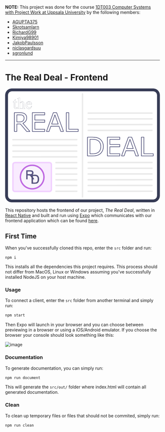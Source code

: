 **NOTE:**
This project was done for the course [1DT003 Computer Systems with Project Work at Uppsala University](https://www.uu.se/en/admissions/freestanding-courses/course-syllabus/?kKod=1DT003&lasar=) by the following members:

* [AGUPTA375](https://github.com/AGUPTA375)
* [Skrotsamlarn](https://github.com/Skrotsamlarn)
* [RichardG99](https://github.com/RichardG99)
* [Kimiya98901](https://github.com/Kimiya98901)
* [JakobPaulsson](https://github.com/JakobPaulsson)
* [niclasgardsuu](https://github.com/niclasgardsuu)
* [sgronlund](https://github.com/sgronlund)
---
# The Real Deal - Frontend
![logo](./src/assets/Logo_white_with_blue_border_on_color.png)

This repository hosts the frontend of our project, *The Real Deal*, written in [React Native](https://reactnative.dev/) and built and run using [Expo](https://expo.dev/) which communicates with our frontend application which can be found [here](https://github.com/sgronlund/latias-backend).

## First Time

When you've successfully cloned this repo, enter the `src` folder and run:
```
npm i
```
This installs all the dependencies this project requires.
This process should not differ from MacOS, Linux or Windows assuming you've successfully installed NodeJS on your host machine.

### Usage

To connect a client, enter the `src` folder from another terminal and simply run:
```bash
npm start
```

Then Expo will launch in your browser and you can choose between previewing in a browser or using a iOS/Android emulator.
If you choose the browser your console should look something like this:

![image](https://user-images.githubusercontent.com/55285451/113585858-1120f780-962d-11eb-81f5-9c4978737d20.png)

### Documentation

To generate documentation, you can simply run:
```bash
npm run document
```

This will generate the `src/out/` folder where index.html will contain all generated documentation.

### Clean

To clean up temporary files or files that should not be commited, simply run:
```bash
npm run clean
```
